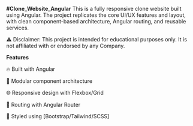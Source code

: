 **#Clone_Website_Angular**
This is a fully responsive clone website built using Angular. The project replicates the core UI/UX features and layout, with clean component-based architecture, Angular routing, and reusable services.

⚠️ Disclaimer: This project is intended for educational purposes only. It is not affiliated with or endorsed by any Company.

**Features**

🔥 Built with Angular

🧱 Modular component architecture

🌐 Responsive design with Flexbox/Grid

🎯 Routing with Angular Router

🎨 Styled using [Bootstrap/Tailwind/SCSS]


